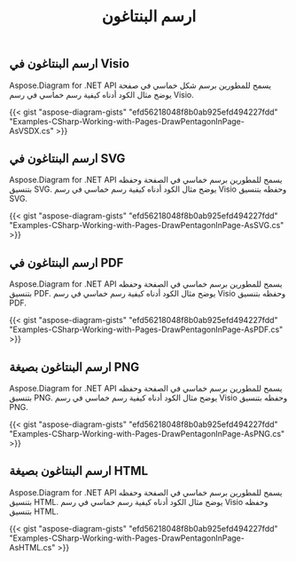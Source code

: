 ﻿---
title: ارسم البنتاغون
type: docs
weight: 40
url: /ar/net/drawing/draw-pentagon
description: يشرح هذا القسم كيفية رسم البنتاغون في صفحة visio باستخدام Aspose.Diagram. الدعم باستخدام C# لرسم البنتاغون وحفظه بصيغة pdf و svg و html و image و xps وتنسيقات أخرى.
---
## **ارسم البنتاغون في Visio**
Aspose.Diagram for .NET API يسمح للمطورين برسم شكل خماسي في صفحة يوضح مثال الكود أدناه كيفية رسم خماسي في رسم Visio.

{{< gist "aspose-diagram-gists" "efd56218048f8b0ab925efd494227fdd" "Examples-CSharp-Working-with-Pages-DrawPentagonInPage-AsVSDX.cs" >}}

## **ارسم البنتاغون في SVG**
Aspose.Diagram for .NET API يسمح للمطورين برسم خماسي في الصفحة وحفظه بتنسيق SVG. يوضح مثال الكود أدناه كيفية رسم خماسي في رسم Visio وحفظه بتنسيق SVG.

{{< gist "aspose-diagram-gists" "efd56218048f8b0ab925efd494227fdd" "Examples-CSharp-Working-with-Pages-DrawPentagonInPage-AsSVG.cs" >}}

## **ارسم البنتاغون في PDF**
Aspose.Diagram for .NET API يسمح للمطورين برسم خماسي في الصفحة وحفظه بتنسيق PDF. يوضح مثال الكود أدناه كيفية رسم خماسي في رسم Visio وحفظه بتنسيق PDF.

{{< gist "aspose-diagram-gists" "efd56218048f8b0ab925efd494227fdd" "Examples-CSharp-Working-with-Pages-DrawPentagonInPage-AsPDF.cs" >}}

## **ارسم البنتاغون بصيغة PNG**
Aspose.Diagram for .NET API يسمح للمطورين برسم خماسي في الصفحة وحفظه بتنسيق PNG. يوضح مثال الكود أدناه كيفية رسم خماسي في رسم Visio وحفظه بتنسيق PNG.

{{< gist "aspose-diagram-gists" "efd56218048f8b0ab925efd494227fdd" "Examples-CSharp-Working-with-Pages-DrawPentagonInPage-AsPNG.cs" >}}

## **ارسم البنتاغون بصيغة HTML**
Aspose.Diagram for .NET API يسمح للمطورين برسم خماسي في الصفحة وحفظه بتنسيق HTML. يوضح مثال الكود أدناه كيفية رسم خماسي في رسم Visio وحفظه بتنسيق HTML.

{{< gist "aspose-diagram-gists" "efd56218048f8b0ab925efd494227fdd" "Examples-CSharp-Working-with-Pages-DrawPentagonInPage-AsHTML.cs" >}}
